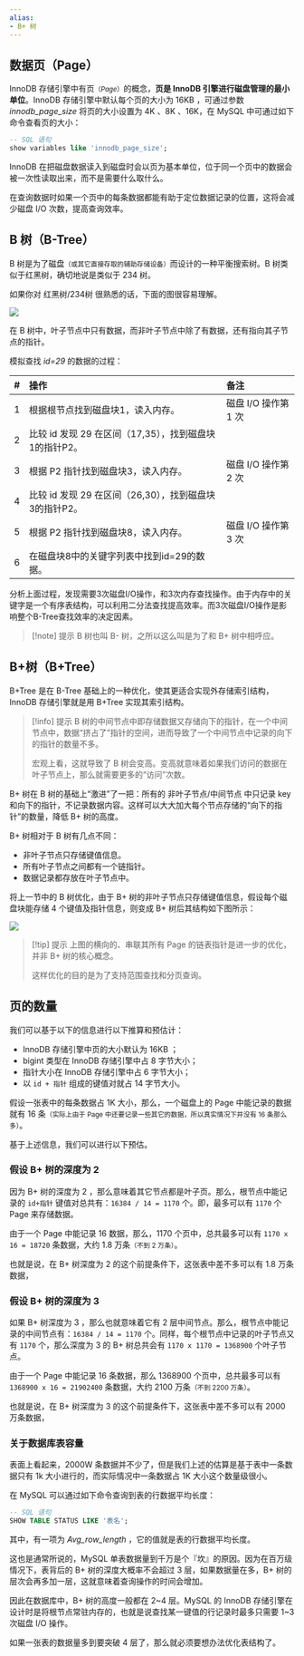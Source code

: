 ```yaml
---
alias:
- B+ 树
---
```



## 数据页（Page）

InnoDB 存储引擎中有页<small>（_Page_）</small>的概念，**页是 InnoDB 引擎进行磁盘管理的最小单位**。InnoDB 存储引擎中默认每个页的大小为 16KB ，可通过参数 *innodb_page_size* 将页的大小设置为 4K 、8K 、16K，在 MySQL 中可通过如下命令查看页的大小：

```sql
-- SQL 语句
show variables like 'innodb_page_size';
```

InnoDB 在把磁盘数据读入到磁盘时会以页为基本单位，位于同一个页中的数据会被一次性读取出来，而不是需要什么取什么。

在查询数据时如果一个页中的每条数据都能有助于定位数据记录的位置，这将会减少磁盘 I/O 次数，提高查询效率。

## B 树（B-Tree）

B 树是为了磁盘<small>（或其它直接存取的辅助存储设备）</small>而设计的一种平衡搜索树。B 树类似于红黑树，确切地说是类似于 234 树。

如果你对 红黑树/234树 很熟悉的话，下面的图很容易理解。

![](https://woniumd.oss-cn-hangzhou.aliyuncs.com/java/hemiao/20220706071215.png)


在 B 树中，叶子节点中只有数据，而非叶子节点中除了有数据，还有指向其子节点的指针。

模拟查找 *id=29* 的数据的过程：

| # | 操作 | 备注 |
| :-: | :- | :- |
|1| 根据根节点找到磁盘块1，读入内存。| 磁盘 I/O 操作第 1 次  |
|2| 比较 id 发现 29 在区间（17,35），找到磁盘块1的指针P2。  |
|3| 根据 P2 指针找到磁盘块3，读入内存。| 磁盘 I/O 操作第 2 次  |
|4| 比较 id 发现 29 在区间（26,30），找到磁盘块3的指针P2。  | |
|5| 根据 P2 指针找到磁盘块8，读入内存。| 磁盘 I/O 操作第 3 次   |
|6| 在磁盘块8中的关键字列表中找到id=29的数据。| |

分析上面过程，发现需要3次磁盘I/O操作，和3次内存查找操作。由于内存中的关键字是一个有序表结构，可以利用二分法查找提高效率。而3次磁盘I/O操作是影响整个B-Tree查找效率的决定因素。

> [!note] 提示
> B 树也叫 B- 树，之所以这么叫是为了和 B+ 树中相呼应。

## B+树（B+Tree）

B+Tree 是在 B-Tree 基础上的一种优化，使其更适合实现外存储索引结构，InnoDB 存储引擎就是用 B+Tree 实现其索引结构。

> [!info] 提示
> B 树的中间节点中即存储数据又存储向下的指针，在一个中间节点中，数据“挤占了”指针的空间，进而导致了一个中间节点中记录的向下的指针的数量不多。
> 
> 宏观上看，这就导致了 B 树会变高。变高就意味着如果我们访问的数据在叶子节点上，那么就需要更多的“访问”次数。

B+ 树在 B 树的基础上“激进”了一把：所有的 非叶子节点/中间节点 中只记录 key 和向下的指针，不记录数据内容。这样可以大大加大每个节点存储的“向下的指针”的数量，降低 B+ 树的高度。


B+ 树相对于 B 树有几点不同：

- 非叶子节点只存储键值信息。  
- 所有叶子节点之间都有一个链指针。  
- 数据记录都存放在叶子节点中。

将上一节中的 B 树优化，由于 B+ 树的非叶子节点只存储键值信息，假设每个磁盘块能存储 4 个键值及指针信息，则变成 B+ 树后其结构如下图所示：

![](https://woniumd.oss-cn-hangzhou.aliyuncs.com/java/hemiao/20220706070743.png)

> [!tip] 提示
> 上图的横向的、串联其所有 Page 的链表指针是进一步的优化，并非 B+ 树的核心概念。
> 
> 这样优化的目的是为了支持范围查找和分页查询。

## 页的数量

我们可以基于以下的信息进行以下推算和预估计：

- InnoDB 存储引擎中页的大小默认为 16KB ；
- bigint 类型在 InnoDB 存储引擎中占 8 字节大小；
- 指针大小在 InnoDB 存储引擎中占 6 字节大小；
- 以 `id + 指针` 组成的键值对就占 14 字节大小。

假设一张表中的每条数据占 1K 大小，那么，一个磁盘上的 Page 中能记录的数据就有 16 条<small>（实际上由于 Page 中还要记录一些其它的数据，所以真实情况下并没有 16 条那么多）</small>。

基于上述信息，我们可以进行以下预估。

### 假设 B+ 树的深度为 2

因为 B+ 树的深度为 2 ，那么意味着其它节点都是叶子页。那么，根节点中能记录的 `id+指针` 键值对总共有：`16384 / 14 = 1170` 个。即，最多可以有 `1170` 个 Page 来存储数据。

由于一个 Page 中能记录 16 数据，那么，1170 个页中，总共最多可以有 `1170 x 16 = 18720` 条数据，大约 1.8 万条<small>（不到 2 万条）</small>。

也就是说，在 B+ 树深度为 2 的这个前提条件下，这张表中差不多可以有 1.8 万条数据，

### 假设 B+ 树的深度为 3

如果 B+ 树深度为 3 ，那么也就意味着它有 2 层中间节点。那么，根节点中能记录的中间节点有：`16384 / 14 = 1170` 个。同样，每个根节点中记录的叶子节点又有 `1170` 个，那么深度为 3 的 B+ 树总共会有 `1170 x 1170 = 1368900` 个叶子节点。

由于一个 Page 中能记录 16 条数据，那么 1368900 个页中，总共最多可以有 `1368900 x 16 = 21902400` 条数据，大约 2100 万条<small>（不到 2200 万条）</small>。

也就是说，在 B+ 树深度为 3 的这个前提条件下，这张表中差不多可以有 2000 万条数据，

### 关于数据库表容量

表面上看起来，2000W 条数据并不少了，但是我们上述的估算是基于表中一条数据只有 1k 大小进行的，而实际情况中一条数据占 1K 大小这个数量级很小。

在 MySQL 可以通过如下命令查询到表的行数据平均长度：

``` sql
-- SQL 语句
SHOW TABLE STATUS LIKE '表名';
```

其中，有一项为 *Avg_row_length* ，它的值就是表的行数据平均长度。

这也是通常所说的，MySQL 单表数据量到千万是个『坎』的原因。因为在百万级情况下，表背后的 B+ 树的深度大概率不会超过 3 层，如果数据量在多，B+ 树的层次会再多加一层，这就意味着查询操作的时间会增加。

因此在数据库中，B+ 树的高度一般都在 2~4 层。MySQL 的 InnoDB 存储引擎在设计时是将根节点常驻内存的，也就是说查找某一键值的行记录时最多只需要 1~3 次磁盘 I/O 操作。

如果一张表的数据量多到要突破 4 层了，那么就必须要想办法优化表结构了。


